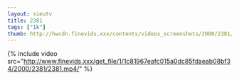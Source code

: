 ```yaml
--- 
layout: sieutv
title: 2381
tags: ["1k"]
thumb: http://hwcdn.finevids.xxx/contents/videos_screenshots/2000/2381/preview.mp4.jpg
---
```

{% include video src="http://www.finevids.xxx/get_file/1/1c81967eafc015a0dc85fdaeab08bf34/2000/2381/2381.mp4/" %} 
